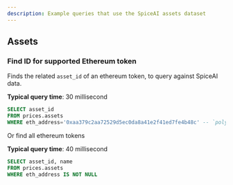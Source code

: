 ```yaml
---
description: Example queries that use the SpiceAI assets dataset
---
```


## Assets

### Find ID for supported Ethereum token

Finds the related `asset_id` of an ethereum token, to query against SpiceAI data. 

**Typical query time**: 30 millisecond

```sql
SELECT asset_id
FROM prices.assets
WHERE eth_address='0xaa379c2aa72529d5ec0da8a41e2f41ed7fe4b48c' -- `polygon_address` also supported
```

Or find all ethereum tokens

**Typical query time**: 40 millisecond

```sql
SELECT asset_id, name
FROM prices.assets
WHERE eth_address IS NOT NULL
```